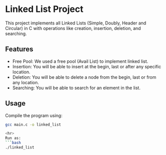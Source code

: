 # Linked List Project
This project implements all Linked Lists (Simple, Doubly, Header and Circular)
in C with operations like creation, insertion, deletion, and searching.

## Features
- Free Pool: We used a free pool (Avail List) to implement linked list.
- Insertion: You will be able to insert at the begin, last or after any specific location.
- Deletion: You will be able to delete a node from the begin, last or from any location.
- Searching: You will be able to search for an element in the list.

## Usage
Compile the program using:
```bash
gcc main.c -o linked_list

<hr>
Run as:
```bash
./linked_list